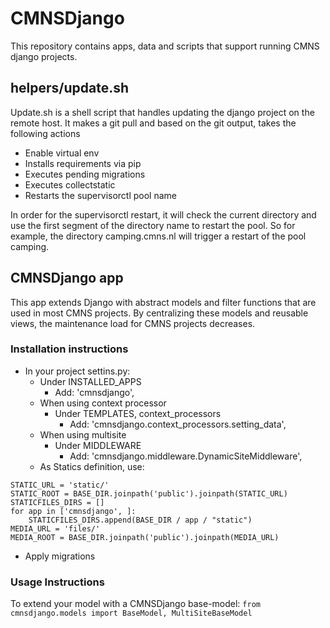 # CMNSDjango

This repository contains apps, data and scripts that support running 
CMNS django projects.


## helpers/update.sh
Update.sh is a shell script that handles updating the django project on the remote host.
It makes a git pull and based on the git output, takes the following actions
- Enable virtual env
- Installs requirements via pip
- Executes pending migrations
- Executes collectstatic
- Restarts the supervisorctl pool name 

In order for the supervisorctl restart, it will check the current directory and use the
first segment of the directory name to restart the pool. So for example, the directory
camping.cmns.nl will trigger a restart of the pool camping.


## CMNSDjango app
This app extends Django with abstract models and filter functions that are used in most
CMNS projects. By centralizing these models and reusable views, the maintenance load for
CMNS projects decreases.

### Installation instructions
- In your project settins.py:
  - Under INSTALLED_APPS
    - Add: 'cmnsdjango',
  - When using context processor
    - Under TEMPLATES, context_processors
      - Add: 'cmnsdjango.context_processors.setting_data',
  - When using multisite
    - Under MIDDLEWARE
      - Add: 'cmnsdjango.middleware.DynamicSiteMiddleware',
  - As Statics definition, use:
```
STATIC_URL = 'static/'
STATIC_ROOT = BASE_DIR.joinpath('public').joinpath(STATIC_URL)
STATICFILES_DIRS = []
for app in ['cmnsdjango', ]:
    STATICFILES_DIRS.append(BASE_DIR / app / "static")
MEDIA_URL = 'files/'
MEDIA_ROOT = BASE_DIR.joinpath('public').joinpath(MEDIA_URL)
```

- Apply migrations

### Usage Instructions
To extend your model with a CMNSDjango base-model:
``` from cmnsdjango.models import BaseModel, MultiSiteBaseModel ```
